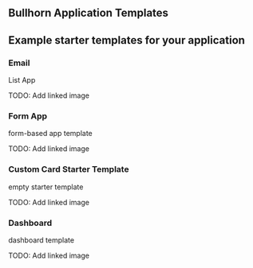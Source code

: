 
Bullhorn Application Templates
------------------

## Example starter templates for your application

### Email

List App

TODO: Add linked image


### Form App

form-based app template

TODO: Add linked image


### Custom Card Starter Template

empty starter template

TODO: Add linked image


### Dashboard

dashboard template

TODO: Add linked image
